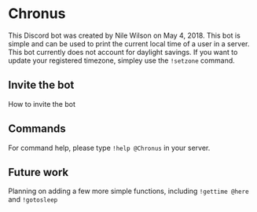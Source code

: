 # Chronus
This Discord bot was created by Nile Wilson on May 4, 2018. This bot is simple and can be used to print the current local time of a user in a server. This bot currently does not account for daylight savings. If you want to update your registered timezone, simpley use the `!setzone` command.

## Invite the bot
How to invite the bot

## Commands
For command help, please type `!help @Chronus` in your server.

## Future work
Planning on adding a few more simple functions, including `!gettime @here` and `!gotosleep`
